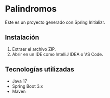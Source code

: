 # Palindromos
Este es un proyecto generado con Spring Initializr.

## Instalación
1. Extraer el archivo ZIP.
2. Abrir en un IDE como IntelliJ IDEA o VS Code.

## Tecnologías utilizadas
- Java 17
- Spring Boot 3.x
- Maven

